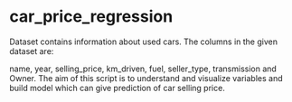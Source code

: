 # car_price_regression
Dataset contains information about used cars. The columns in the given dataset are:

name,
year,
selling_price,
km_driven,
fuel,
seller_type,
transmission and
Owner.
The aim of this script is to understand and visualize variables and build model which can give prediction of car selling price.
